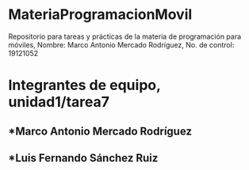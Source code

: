 # MateriaProgramacionMovil
Repositorio para tareas y prácticas de la materia de programación para móviles, Nombre: Marco Antonio Mercado Rodríguez, No. de control: 19121052

# Integrantes de equipo, unidad1/tarea7
##  *Marco Antonio Mercado Rodríguez
##  *Luis Fernando Sánchez Ruiz 
